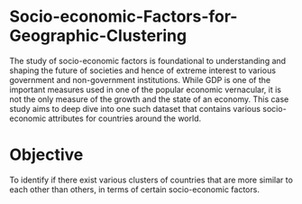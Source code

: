 # Socio-economic-Factors-for-Geographic-Clustering

The study of socio-economic factors is foundational to understanding and shaping the future of societies and hence of extreme interest to various government and non-government institutions. While GDP is one of the important measures used in one of the popular economic vernacular, it is not the only measure of the growth and the state of an economy. This case study aims to deep dive into one such dataset that contains various socio-economic attributes for countries around the world.

# Objective
To identify if there exist various clusters of countries that are more similar to each other than others, in terms of certain socio-economic factors.

